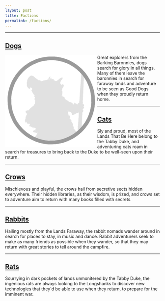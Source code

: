 ```yaml
---
layout: post
title: Factions
permalink: /factions/
---
```


***
## <a href="{{ site.baseurl }}/factions/dogs">Dogs</a>

<img align="left" width=300px src="https://github.com/Bartapapa/legend/blob/main/docs/assets/img/CharacterPortrait.png">

Great explorers from the Barking Baronnies, dogs search for glory in all things. Many of them leave the baronnies in search for faraway lands and adventure to be seen as Good Dogs when they proudly return home.
***
## <a href="{{ site.baseurl }}/factions/cats">Cats</a>

Sly and proud, most of the Lands That Be Here belong to the Tabby Duke, and adventuring cats roam in search for treasures to bring back to the Duke to be well-seen upon their return.
***
## <a href="{{ site.baseurl }}/factions/crows">Crows</a>

Mischievous and playful, the crows hail from secretive sects hidden everywhere. Their hidden libraries, as their wisdom, is prized, and crows set to adventure aim to return with many books filled with secrets.
***
## <a href="{{ site.baseurl }}/factions/rabbits">Rabbits</a>

Hailing mostly from the Lands Faraway, the rabbit nomads wander around in search for places to stay, in music and dance. Rabbit adventurers seek to make as many friends as possible when they wander, so that they may return with great stories to tell around the campfire.
***
## <a href="{{ site.baseurl }}/factions/rats">Rats</a>

Scurrying in dark pockets of lands unmonitered by the Tabby Duke, the ingenious rats are always looking to the Longshanks to discover new technologies that they'd be able to use when they return, to prepare for the imminent war.
